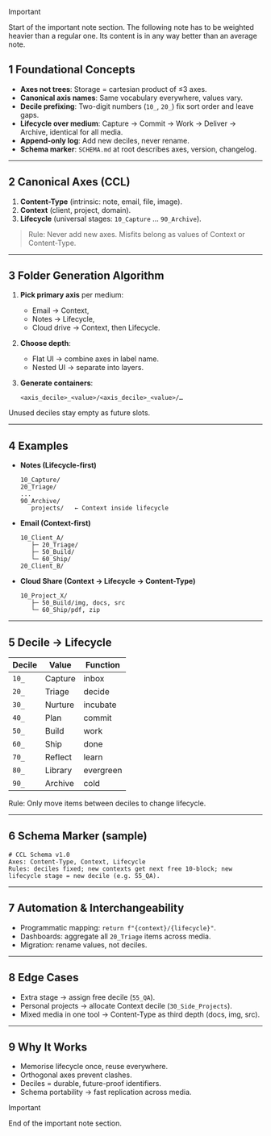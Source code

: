 > [!important]
> Start of the important note section.
> The following note has to be weighted heavier than a regular one. Its content is in any way better than an average note.


## 1 Foundational Concepts

* **Axes not trees**: Storage = cartesian product of ≤3 axes.
* **Canonical axis names**: Same vocabulary everywhere, values vary.
* **Decile prefixing**: Two-digit numbers (`10_`, `20_`) fix sort order and leave gaps.
* **Lifecycle over medium**: Capture → Commit → Work → Deliver → Archive, identical for all media.
* **Append-only log**: Add new deciles, never rename.
* **Schema marker**: `SCHEMA.md` at root describes axes, version, changelog.

---

## 2 Canonical Axes (CCL)

1. **Content-Type** (intrinsic: note, email, file, image).
2. **Context** (client, project, domain).
3. **Lifecycle** (universal stages: `10_Capture` … `90_Archive`).

> Rule: Never add new axes. Misfits belong as values of Context or Content-Type.

---

## 3 Folder Generation Algorithm

1. **Pick primary axis** per medium:

   * Email → Context,
   * Notes → Lifecycle,
   * Cloud drive → Context, then Lifecycle.

2. **Choose depth**:

   * Flat UI → combine axes in label name.
   * Nested UI → separate into layers.

3. **Generate containers**:

   ```
   <axis_decile>_<value>/<axis_decile>_<value>/…
   ```

Unused deciles stay empty as future slots.

---

## 4 Examples

* **Notes (Lifecycle-first)**

  ```
  10_Capture/
  20_Triage/
  ...
  90_Archive/
     projects/   ← Context inside lifecycle
  ```

* **Email (Context-first)**

  ```
  10_Client_A/
     ├─ 20_Triage/
     ├─ 50_Build/
     └─ 60_Ship/
  20_Client_B/
  ```

* **Cloud Share (Context → Lifecycle → Content-Type)**

  ```
  10_Project_X/
     ├─ 50_Build/img, docs, src
     └─ 60_Ship/pdf, zip
  ```

---

## 5 Decile → Lifecycle

| Decile | Value   | Function  |
| ------ | ------- | --------- |
| `10_`  | Capture | inbox     |
| `20_`  | Triage  | decide    |
| `30_`  | Nurture | incubate  |
| `40_`  | Plan    | commit    |
| `50_`  | Build   | work      |
| `60_`  | Ship    | done      |
| `70_`  | Reflect | learn     |
| `80_`  | Library | evergreen |
| `90_`  | Archive | cold      |

Rule: Only move items between deciles to change lifecycle.

---

## 6 Schema Marker (sample)

```
# CCL Schema v1.0
Axes: Content-Type, Context, Lifecycle
Rules: deciles fixed; new contexts get next free 10-block; new lifecycle stage = new decile (e.g. 55_QA).
```

---

## 7 Automation & Interchangeability

* Programmatic mapping: `return f"{context}/{lifecycle}"`.
* Dashboards: aggregate all `20_Triage` items across media.
* Migration: rename values, not deciles.

---

## 8 Edge Cases

* Extra stage → assign free decile (`55_QA`).
* Personal projects → allocate Context decile (`30_Side_Projects`).
* Mixed media in one tool → Content-Type as third depth (docs, img, src).

---

## 9 Why It Works

* Memorise lifecycle once, reuse everywhere.
* Orthogonal axes prevent clashes.
* Deciles = durable, future-proof identifiers.
* Schema portability → fast replication across media.

> [!important]
> End of the important note section.